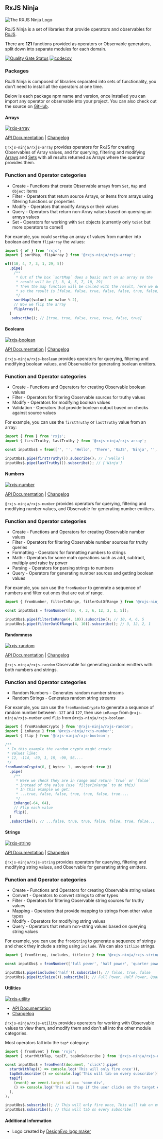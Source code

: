## RxJS Ninja

![The RXJS Ninja Logo](https://raw.githubusercontent.com/rxjs-ninja/rxjs-ninja/main/assets/logo.png)

RxJS Ninja is a set of libraries that provide operators and observables for [RxJS](https://rxjs.dev).

There are **121** functions provided as operators or Observable generators, split down into separate modules for each
domain.

[![Quality Gate Status](https://sonarcloud.io/api/project_badges/measure?project=rxjs-ninja_rxjs-ninja&metric=alert_status)](https://sonarcloud.io/dashboard?id=rxjs-ninja_rxjs-ninja)
[![codecov](https://codecov.io/gh/rxjs-ninja/rxjs-ninja/branch/main/graph/badge.svg?token=RCNN1XMSN4)](https://codecov.io/gh/rxjs-ninja/rxjs-ninja)

### Packages

RxJS Ninja is composed of libraries separated into sets of functionality, you don't need to install all the operators at
one time.

Below is each package npm name and version, once installed you can import any operator or observable into your project.
You can also check out the source on [GitHub](https://github.com/rxjs-ninja/rxjs-ninja).

#### Arrays

[![rxjs-array](https://img.shields.io/npm/v/@rxjs-ninja/rxjs-array?label=@rxjs-ninja/rxjs-array)](https://www.npmjs.com/package/@rxjs-ninja/rxjs-array)

[API Documentation](https://rxjs.ninja/modules/array.html)
|
[Changelog](https://github.com/rxjs-ninja/rxjs-ninja/blob/main/libs/rxjs/array/CHANGELOG.md)

`@rxjs-ninja/rxjs-array` provides operators for RxJS for creating Observables of Array values, and for querying,
filtering and modifying [Arrays](https://developer.mozilla.org/en-US/docs/Web/JavaScript/Reference/Global_Objects/Array)
and [Sets](https://developer.mozilla.org/en-US/docs/Web/JavaScript/Reference/Global_Objects/Set) with all results
returned as Arrays where the operator provides them.

### Function and Operator categories

- Create - Functions that create Observable arrays from `Set`, `Map` and `Object` items
- Filter - Operators that return source Arrays, or items from arrays using filtering functions or properties
- Modify - Operators that modify Arrays or their values
- Query - Operators that return non-Array values based on querying an arrays values
- Set - Operators for working with `Set` objects (currently only `toSet` but more operators to come!)

For example, you could `sortMap` an array of values from number into boolean and them `flipArray` the values:

```ts
import { of } from 'rxjs';
import { sortMap, flipArray } from '@rxjs-ninja/rxjs-array';

of([10, 4, 7, 3, 1, 29, 5])
  .pipe(
    /**
     * Out of the box `sortMap` does a basic sort on an array so the
     * result will be [1, 3, 4, 5, 7, 10, 29]
     * Then the map function will be called with the result, here we do a modulus 2 check
     * so the result is [false, false, true, false, false, true, false]
     */
    sortMap((value) => value % 2),
    // Now we flip the array
    flipArray(),
  )
  .subscribe(); // [true, true, false, true, true, false, true]
```

#### Booleans

[![rxjs-boolean](https://img.shields.io/npm/v/@rxjs-ninja/rxjs-boolean?label=@rxjs-ninja/rxjs-boolean)](https://www.npmjs.com/package/@rxjs-ninja/rxjs-boolean)

[API Documentation](https://rxjs.ninja/modules/boolean.html)
|
[Changelog](https://github.com/rxjs-ninja/rxjs-ninja/blob/main/libs/rxjs/boolean/CHANGELOG.md)

`@rxjs-ninja/rxjs-boolean` provides operators for querying, filtering and modifying boolean values, and Observable for
generating boolean emitters.

### Function and Operator categories

- Create - Functions and Operators for creating Observable boolean values
- Filter - Operators for filtering Observable sources for truthy values
- Modify - Operators for modifying boolean values
- Validation - Operators that provide boolean output based on checks against source values

For example, you can use the `firstTruthy` or `lastTruthy` value from an array:

```ts
import { from } from 'rxjs';
import { firstTruthy, lastTruthy } from '@rxjs-ninja/rxjs-array';

const inputObs$ = from(['', '', 'Hello', 'There', 'RxJS', 'Ninja', '', '']);

inputObs$.pipe(firstTruthy()).subscribe(); // ['Hello']
inputObs$.pipe(lastTruthy()).subscribe(); // ['Ninja']
```

#### Numbers

[![rxjs-number](https://img.shields.io/npm/v/@rxjs-ninja/rxjs-number?label=@rxjs-ninja/rxjs-number)](https://www.npmjs.com/package/@rxjs-ninja/rxjs-number)

[API Documentation](https://rxjs.ninja/modules/number.html)
|
[Changelog](https://github.com/rxjs-ninja/rxjs-ninja/blob/main/libs/rxjs/number/CHANGELOG.md)

`@rxjs-ninja/rxjs-number` provides operators for querying, filtering and modifying number values, and Observable for
generating number emitters.

### Function and Operator categories

- Create - Functions and Operators for creating Observable number values
- Filter - Operators for filtering Observable number sources for truthy queries
- Formatting - Operators for formatting numbers to strings
- Math - Operators for some math operations such as add, subtract, multiply and raise by power
- Parsing - Operators for parsing strings to numbers
- Query - Operators for generating number sources and getting boolean values

For example, you can use the `fromNumber` to generate a sequence of numbers and filter out ones that are out of range.

```ts
import { fromNumber, filterInRange, fitlerOutOfRange } from '@rxjs-ninja/rxjs-number';

const inputObs$ = fromNumber([10, 4, 3, 6, 12, 2, 1, 5]);

inputObs$.pipe(filterInRange(4, 10)).subscribe(); // 10, 4, 6, 5
inputObs$.pipe(filterOutOfRange(4, 10)).subscribe(); // 3, 12, 2, 1
```

#### Randomness

[![rxjs-random](https://img.shields.io/npm/v/@rxjs-ninja/rxjs-random?label=@rxjs-ninja/rxjs-random)](https://www.npmjs.com/package/@rxjs-ninja/rxjs-random)

[API Documentation](https://rxjs.ninja/modules/random.html)
|
[Changelog](https://github.com/rxjs-ninja/rxjs-ninja/blob/main/libs/rxjs/random/CHANGELOG.md)

`@rxjs-ninja/rxjs-random` Observable for generating random emitters with both numbers and strings.

### Function and Operator categories

- Random Numbers - Generates random number streams
- Random Strings - Generates random string streams

For example, you can use the `fromRandomCrypto` to generate a sequence of random number between `-127` and `127`, then
use `inRange` from `@rxjs-ninja/rxjs-number` and `flip` from `@rxjs-ninja/rxjs-boolean`.

```ts
import { fromRandomCrypto } from '@rxjs-ninja/rxjs-random';
import { inRange } from '@rxjs-ninja/rxjs-number';
import { flip } from '@rxjs-ninja/rxjs-boolean';

/**
 * In this example the random crypto might create
 * values like:
 * 12, -114, -89, 1, 18, -90, 56....
 */
fromRandomCrypto(0, { bytes: 1, unsigned: true })
  .pipe(
    /**
     * Here we check they are in range and return `true` or `false`
     * instead of the value (use `filterInRange` to do this)
     * In this example we get:
     * ...true, false, false, true, true, false, true....
     */
    inRange(-64, 64),
    // Flip each value
    flip(),
  )
  .subscribe(); // ...false, true, true, false, false, true, false...
```

#### Strings

[![rxjs-string](https://img.shields.io/npm/v/@rxjs-ninja/rxjs-string?label=@rxjs-ninja/rxjs-string)](https://www.npmjs.com/package/@rxjs-ninja/rxjs-string)

[API Documentation](https://rxjs.ninja/modules/string.html)
|
[Changelog](https://github.com/rxjs-ninja/rxjs-ninja/blob/main/libs/rxjs/string/CHANGELOG.md)

`@rxjs-ninja/rxjs-string` provides operators for querying, filtering and modifying string values, and Observable for
generating string emitters.

### Function and Operator categories

- Create - Functions and Operators for creating Observable string values
- Convert - Operators to convert strings to other types
- Filter - Operators for filtering Observable string sources for truthy values
- Mapping - Operators that provide mapping to strings from other value types
- Modify - Operators for modifying string values
- Query - Operators that return non-string values based on querying string values

For example, you can use the `fromString` to generate a sequence of strings and check they include a string
using `include`. We can also `titlize` strings.

```ts
import { fromString, includes, titleize } from '@rxjs-ninja/rxjs-string';

const inputObs$ = fromNumber(['full power', 'half power', 'quarter power']);

inputObs$.pipe(includes('half')).subscribe(); // false, true, false
inputObs$.pipe(titleize()).subscribe(); // Full Power, Half Power, Quarter Power
```

#### Utilities

[![rxjs-utility](https://img.shields.io/npm/v/@rxjs-ninja/rxjs-utility?label=@rxjs-ninja/rxjs-utility)](https://www.npmjs.com/package/@rxjs-ninja/rxjs-utility)

- [API Documentation](https://rxjs.ninja/modules/string.html)
- [Changelog](https://github.com/rxjs-ninja/rxjs-ninja/blob/main/libs/rxjs/string/CHANGELOG.md)

`@rxjs-ninja/rxjs-utility` provides operators for working with Observable values to view them, and modify them and don't
all into the other module categories.

Most operators fall into the `tap*` category:

```ts
import { fromEvent } from 'rxjs';
import { startWithTap, tapIf, tapOnSubscribe } from '@rxjs-ninja/rxjs-utility';

const inputObs$ = fromEvent(document, 'click').pipe(
  startWithTap(() => console.log('This will only fire once')),
  tapOnSubscribe(() => console.log('This will tab on every subscribe')),
  tapIf(
    (event) => event.target.id === 'some-div',
    () => console.log('This will tap if the user clicks on the target element'),
  ),
);

inputObs$.subscribe(); // This will only fire once, This will tab on every subscribe
inputObs$.subscribe(); // This will tab on every subscribe
```

#### Additional Information

- Logo created by [DesignEvo logo maker](https://www.designevo.com/logo-maker/)
